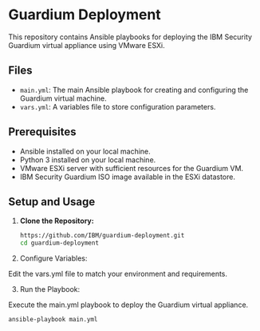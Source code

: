 # Guardium Deployment

This repository contains Ansible playbooks for deploying the IBM Security Guardium virtual appliance using VMware ESXi.

## Files

- `main.yml`: The main Ansible playbook for creating and configuring the Guardium virtual machine.
- `vars.yml`: A variables file to store configuration parameters.

## Prerequisites

- Ansible installed on your local machine.
- Python 3 installed on your local machine.
- VMware ESXi server with sufficient resources for the Guardium VM.
- IBM Security Guardium ISO image available in the ESXi datastore.

## Setup and Usage

1. **Clone the Repository:**

   ```sh
   https://github.com/IBM/guardium-deployment.git 
   cd guardium-deployment

2. Configure Variables:

Edit the vars.yml file to match your environment and requirements.


3. Run the Playbook:

Execute the main.yml playbook to deploy the Guardium virtual appliance.

```sh
ansible-playbook main.yml
```